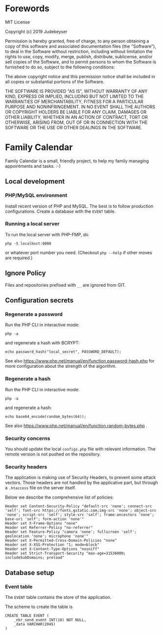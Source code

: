 # Forewords

MIT License

Copyright (c) 2019 Judekeyser

Permission is hereby granted, free of charge, to any person obtaining a copy
of this software and associated documentation files (the "Software"), to deal
in the Software without restriction, including without limitation the rights
to use, copy, modify, merge, publish, distribute, sublicense, and/or sell
copies of the Software, and to permit persons to whom the Software is
furnished to do so, subject to the following conditions:

The above copyright notice and this permission notice shall be included in all
copies or substantial portions of the Software.

THE SOFTWARE IS PROVIDED "AS IS", WITHOUT WARRANTY OF ANY KIND, EXPRESS OR
IMPLIED, INCLUDING BUT NOT LIMITED TO THE WARRANTIES OF MERCHANTABILITY,
FITNESS FOR A PARTICULAR PURPOSE AND NONINFRINGEMENT. IN NO EVENT SHALL THE
AUTHORS OR COPYRIGHT HOLDERS BE LIABLE FOR ANY CLAIM, DAMAGES OR OTHER
LIABILITY, WHETHER IN AN ACTION OF CONTRACT, TORT OR OTHERWISE, ARISING FROM,
OUT OF OR IN CONNECTION WITH THE SOFTWARE OR THE USE OR OTHER DEALINGS IN THE
SOFTWARE.

# Family Calendar

Family Calendar is a small, friendly project, to help my family managing
appointments and tasks. :-)

## Local development

### PHP/MySQL environment

Install recent version of PHP and MySQL.
The best is to follow production configurations.
Create a database with the `EVENT` table.

### Running a local server

To run the local server with PHP-FMP, do
```
php -S localhost:8000
```
or whatever port number you need. (Checkout `php --help` if other moves are required.)

## Ignore Policy

Files and repositories prefixed with `__` are ignored from GIT.

## Configuration secrets

### Regenerate a password

Run the PHP CLI in interactive mode:
```
php -a
```
and regenerate a hash with BCRYPT:
```
echo password_hash("local_secret", PASSWORD_DEFAULT);
```
See also https://www.php.net/manual/en/function.password-hash.php for more configuration about the strength of the algorithm.

### Regenerate a hash

Run the PHP CLI in interactive mode:
```
php -a
```
and regenerate a hash:
```
echo base64_encode(random_bytes(64));
```
See also https://www.php.net/manual/en/function.random-bytes.php .

### Security concerns

You should update the local `configs.php` file with relevant information.
The remote version is not pushed on the repository.

### Security headers

The application is making use of Security Headers, to prevent some attack vectors.
Those headers are not handled by the applicative part, but through a `.htaccess` file
on the server itself.

Below we describe the comprehensive list of policies:
```
Header set Content-Security-Policy "default-src 'none'; connect-src 'self'; font-src https://fonts.gstatic.com;img-src 'none'; object-src 'none'; script-src 'self'; style-src 'self'; frame-ancestors 'none'; base-uri 'self'; form-action 'none'"
Header set X-Frame-Options "none"
Header set Referrer-Policy "no-referrer"
Header set Feature-Policy "camera 'none'; fullscreen 'self'; geolocation 'none'; microphone 'none'"
Header set X-Permitted-Cross-Domain-Policies "none"
Header set X-XSS-Protection "1; mode=block"
Header set X-Content-Type-Options "nosniff"
Header set Strict-Transport-Security "max-age=31536000; includeSubDomains; preload"
```

## Database setup

### Event table

The `EVENT` table contains the store of the application.

The scheme to create the table is
```
CREATE TABLE EVENT (
    _nbr_send_event INT(10) NOT NULL,
    _data VARCHAR(2045)
)
```
